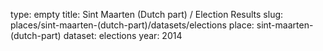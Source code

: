 type: empty
title: Sint Maarten (Dutch part) / Election Results
slug: places/sint-maarten-(dutch-part)/datasets/elections
place: sint-maarten-(dutch-part)
dataset: elections
year: 2014
